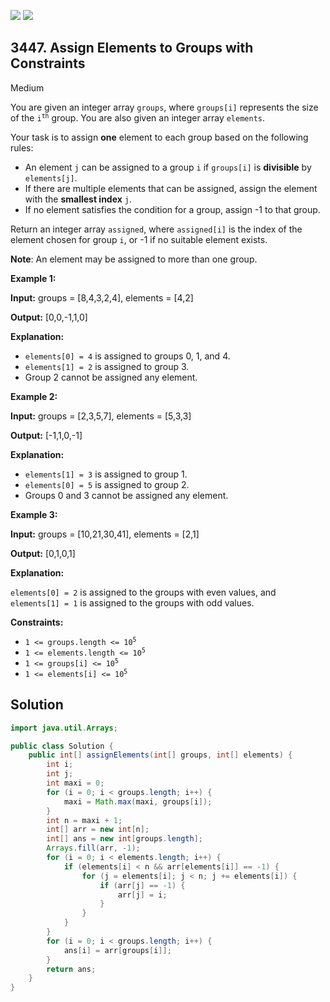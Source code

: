 [![](https://img.shields.io/github/stars/javadev/LeetCode-in-Java?label=Stars&style=flat-square)](https://github.com/javadev/LeetCode-in-Java)
[![](https://img.shields.io/github/forks/javadev/LeetCode-in-Java?label=Fork%20me%20on%20GitHub%20&style=flat-square)](https://github.com/javadev/LeetCode-in-Java/fork)

## 3447\. Assign Elements to Groups with Constraints

Medium

You are given an integer array `groups`, where `groups[i]` represents the size of the <code>i<sup>th</sup></code> group. You are also given an integer array `elements`.

Your task is to assign **one** element to each group based on the following rules:

*   An element `j` can be assigned to a group `i` if `groups[i]` is **divisible** by `elements[j]`.
*   If there are multiple elements that can be assigned, assign the element with the **smallest index** `j`.
*   If no element satisfies the condition for a group, assign -1 to that group.

Return an integer array `assigned`, where `assigned[i]` is the index of the element chosen for group `i`, or -1 if no suitable element exists.

**Note**: An element may be assigned to more than one group.

**Example 1:**

**Input:** groups = [8,4,3,2,4], elements = [4,2]

**Output:** [0,0,-1,1,0]

**Explanation:**

*   `elements[0] = 4` is assigned to groups 0, 1, and 4.
*   `elements[1] = 2` is assigned to group 3.
*   Group 2 cannot be assigned any element.

**Example 2:**

**Input:** groups = [2,3,5,7], elements = [5,3,3]

**Output:** [-1,1,0,-1]

**Explanation:**

*   `elements[1] = 3` is assigned to group 1.
*   `elements[0] = 5` is assigned to group 2.
*   Groups 0 and 3 cannot be assigned any element.

**Example 3:**

**Input:** groups = [10,21,30,41], elements = [2,1]

**Output:** [0,1,0,1]

**Explanation:**

`elements[0] = 2` is assigned to the groups with even values, and `elements[1] = 1` is assigned to the groups with odd values.

**Constraints:**

*   <code>1 <= groups.length <= 10<sup>5</sup></code>
*   <code>1 <= elements.length <= 10<sup>5</sup></code>
*   <code>1 <= groups[i] <= 10<sup>5</sup></code>
*   <code>1 <= elements[i] <= 10<sup>5</sup></code>

## Solution

```java
import java.util.Arrays;

public class Solution {
    public int[] assignElements(int[] groups, int[] elements) {
        int i;
        int j;
        int maxi = 0;
        for (i = 0; i < groups.length; i++) {
            maxi = Math.max(maxi, groups[i]);
        }
        int n = maxi + 1;
        int[] arr = new int[n];
        int[] ans = new int[groups.length];
        Arrays.fill(arr, -1);
        for (i = 0; i < elements.length; i++) {
            if (elements[i] < n && arr[elements[i]] == -1) {
                for (j = elements[i]; j < n; j += elements[i]) {
                    if (arr[j] == -1) {
                        arr[j] = i;
                    }
                }
            }
        }
        for (i = 0; i < groups.length; i++) {
            ans[i] = arr[groups[i]];
        }
        return ans;
    }
}
```